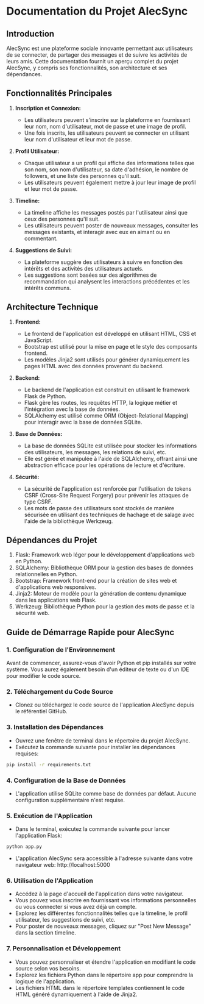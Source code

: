 # Documentation du Projet AlecSync

## Introduction

AlecSync est une plateforme sociale innovante permettant aux utilisateurs de se connecter, de partager des messages et de suivre les activités de leurs amis. Cette documentation fournit un aperçu complet du projet AlecSync, y compris ses fonctionnalités, son architecture et ses dépendances.

## Fonctionnalités Principales

1. **Inscription et Connexion:**
   - Les utilisateurs peuvent s'inscrire sur la plateforme en fournissant leur nom, nom d'utilisateur, mot de passe et une image de profil.
   - Une fois inscrits, les utilisateurs peuvent se connecter en utilisant leur nom d'utilisateur et leur mot de passe.

2. **Profil Utilisateur:**
   - Chaque utilisateur a un profil qui affiche des informations telles que son nom, son nom d'utilisateur, sa date d'adhésion, le nombre de followers, et une liste des personnes qu'il suit.
   - Les utilisateurs peuvent également mettre à jour leur image de profil et leur mot de passe.

3. **Timeline:**
   - La timeline affiche les messages postés par l'utilisateur ainsi que ceux des personnes qu'il suit.
   - Les utilisateurs peuvent poster de nouveaux messages, consulter les messages existants, et interagir avec eux en aimant ou en commentant.

4. **Suggestions de Suivi:**
   - La plateforme suggère des utilisateurs à suivre en fonction des intérêts et des activités des utilisateurs actuels.
   - Les suggestions sont basées sur des algorithmes de recommandation qui analysent les interactions précédentes et les intérêts communs.

## Architecture Technique

1. **Frontend:**
   - Le frontend de l'application est développé en utilisant HTML, CSS et JavaScript.
   - Bootstrap est utilisé pour la mise en page et le style des composants frontend.
   - Les modèles Jinja2 sont utilisés pour générer dynamiquement les pages HTML avec des données provenant du backend.

2. **Backend:**
   - Le backend de l'application est construit en utilisant le framework Flask de Python.
   - Flask gère les routes, les requêtes HTTP, la logique métier et l'intégration avec la base de données.
   - SQLAlchemy est utilisé comme ORM (Object-Relational Mapping) pour interagir avec la base de données SQLite.

3. **Base de Données:**
   - La base de données SQLite est utilisée pour stocker les informations des utilisateurs, les messages, les relations de suivi, etc.
   - Elle est gérée et manipulée à l'aide de SQLAlchemy, offrant ainsi une abstraction efficace pour les opérations de lecture et d'écriture.

4. **Sécurité:**
   - La sécurité de l'application est renforcée par l'utilisation de tokens CSRF (Cross-Site Request Forgery) pour prévenir les attaques de type CSRF.
   - Les mots de passe des utilisateurs sont stockés de manière sécurisée en utilisant des techniques de hachage et de salage avec l'aide de la bibliothèque Werkzeug.

## Dépendances du Projet

1. Flask: Framework web léger pour le développement d'applications web en Python.
2. SQLAlchemy: Bibliothèque ORM pour la gestion des bases de données relationnelles en Python.
3. Bootstrap: Framework front-end pour la création de sites web et d'applications web responsives.
4. Jinja2: Moteur de modèle pour la génération de contenu dynamique dans les applications web Flask.
5. Werkzeug: Bibliothèque Python pour la gestion des mots de passe et la sécurité web.

## Guide de Démarrage Rapide pour AlecSync

### 1. Configuration de l'Environnement

Avant de commencer, assurez-vous d'avoir Python et pip installés sur votre système. Vous aurez également besoin d'un éditeur de texte ou d'un IDE pour modifier le code source.

### 2. Téléchargement du Code Source

- Clonez ou téléchargez le code source de l'application AlecSync depuis le référentiel GitHub.

### 3. Installation des Dépendances

- Ouvrez une fenêtre de terminal dans le répertoire du projet AlecSync.
- Exécutez la commande suivante pour installer les dépendances requises:
```bash
pip install -r requirements.txt
```
### 4. Configuration de la Base de Données

- L'application utilise SQLite comme base de données par défaut. Aucune configuration supplémentaire n'est requise.

### 5. Exécution de l'Application
- Dans le terminal, exécutez la commande suivante pour lancer l'application Flask:
```bash
python app.py
```
- L'application AlecSync sera accessible à l'adresse suivante dans votre navigateur web: http://localhost:5000

### 6. Utilisation de l'Application
- Accédez à la page d'accueil de l'application dans votre navigateur.
- Vous pouvez vous inscrire en fournissant vos informations personnelles ou vous connecter si vous avez déjà un compte.
- Explorez les différentes fonctionnalités telles que la timeline, le profil utilisateur, les suggestions de suivi, etc.
- Pour poster de nouveaux messages, cliquez sur "Post New Message" dans la section timeline.

### 7. Personnalisation et Développement
- Vous pouvez personnaliser et étendre l'application en modifiant le code source selon vos besoins.
- Explorez les fichiers Python dans le répertoire app pour comprendre la logique de l'application.
- Les fichiers HTML dans le répertoire templates contiennent le code HTML généré dynamiquement à l'aide de Jinja2.
